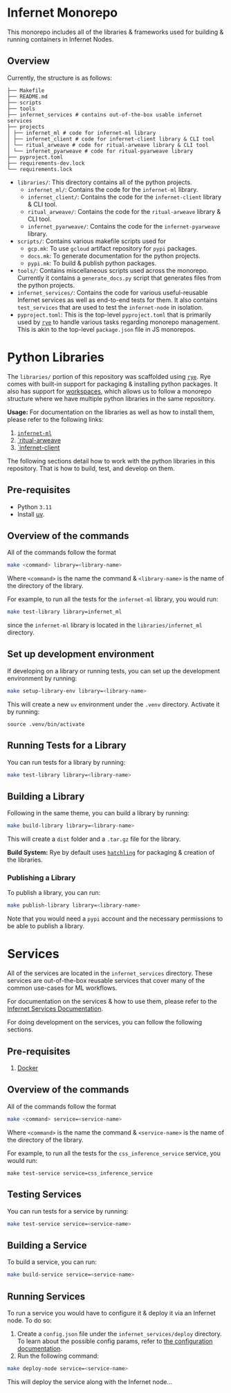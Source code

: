 # Infernet Monorepo

This monorepo includes all of the libraries & frameworks used for building & running
containers in Infernet Nodes.

## Overview

Currently, the structure is as follows:

```
├── Makefile
├── README.md
├── scripts
├── tools
├── infernet_services # contains out-of-the-box usable infernet services
├── projects
│ ├── infernet_ml # code for infernet-ml library
│ ├── infernet_client # code for infernet-client library & CLI tool
│ └── ritual_arweave # code for ritual-arweave library & CLI tool
│ └── infernet_pyarweave # code for ritual-pyarweave library
├── pyproject.toml
├── requirements-dev.lock
└── requirements.lock
```

* `libraries/`: This directory contains all of the python projects.
    * `infernet_ml/`: Contains the code for the `infernet-ml` library.
    * `infernet_client/`: Contains the code for the `infernet-client` library & CLI tool.
    * `ritual_arweave/`: Contains the code for the `ritual-arweave` library & CLI tool.
    * `infernet_pyarweave/`: Contains the code for the `infernet-pyarweave` library.
* `scripts/`: Contains various makefile scripts used for
    * `gcp.mk`: To use `gcloud` artifact repository for `pypi` packages.
    * `docs.mk`: To generate documentation for the python projects.
    * `pypi.mk`: To build & publish python packages.
* `tools/`: Contains miscellaneous scripts used across the monorepo. Currently it
  contains a `generate_docs.py` script
  that generates files from the python projects.
* `infernet_services/`: Contains the code for various useful-reusable Infernet
  services as well as end-to-end tests for them. It also contains `test_services` that
  are used to test the `infernet-node` in isolation.
* `pyproject.toml`: This is the top-level `pyproject.toml` that is primarily used
  by [`rye`](https://rye-up.com/) to handle various tasks regarding monorepo management.
  This is akin to the top-level `package.json` file in JS monorepos.

# Python Libraries

The `libraries/` portion of this repository was scaffolded
using [`rye`](https://rye-up.com/). Rye comes with built-in support for packaging &
installing python packages. It also has support
for [workspaces](https://rye-up.com/guide/workspaces/), which allows us
to follow a monorepo structure where we have multiple python libraries in the same
repository.

**Usage:**
For documentation on the libraries as well as how to install them, please refer to the
following links:

1. [`infernet-ml`](https://infernet-ml.docs.ritual.net/quickstart/)
2. [`ritual-arweave](https://ritual-arweave.docs.ritual.net/quickstart/)
3. [`infernet-client](https://infernet-client.docs.ritual.net/)

The following sections detail how to work with the python libraries in this repository.
That is how to build, test, and develop on them.

## Pre-requisites

* Python `3.11`
* Install [uv](https://github.com/astral-sh/uv?tab=readme-ov-file#getting-started).

## Overview of the commands

All of the commands follow the format

```bash
make <command> library=<library-name>
```

Where `<command>` is the name the command & `<library-name>` is the name of the
directory of the library.

For example, to run all the tests for the `infernet-ml` library, you would run:

```bash
make test-library library=infernet_ml
```

since the `infernet-ml` library is located in the `libraries/infernet_ml` directory.

## Set up development environment

If developing on a library or running tests, you can set up the development environment
by running:

```bash
make setup-library-env library=<library-name>
```

This will create a new `uv` environment under the `.venv` directory. Activate it by
running:

```
source .venv/bin/activate
```

## Running Tests for a Library

You can run tests for a library by running:

```bash
make test-library library=<library-name>
```

## Building a Library

Following in the same theme, you can build a library by running:

```bash
make build-library library=<library-name>
```

This will create a `dist` folder and a `.tar.gz` file for the library.

**Build System:** Rye by default uses [`hatchling`](https://github.com/pypa/hatch) for
packaging & creation
of the libraries.

### Publishing a Library

To publish a library, you can run:

```bash
make publish-library library=<library-name>
```

Note that you would need a `pypi` account and the necessary permissions to be able to
publish a library.

# Services

All of the services are located in the `infernet_services` directory. These services
are out-of-the-box reusable services that cover many of the common use-cases for
ML workflows.

For documentation on the services & how to use them, please refer to the
[Infernet Services Documentation](https://infernet-services.docs.ritual.net/).

For doing development on the services, you can follow the following sections.

## Pre-requisites

1. [Docker](https://docs.docker.com/desktop/)

## Overview of the commands

All of the commands follow the format

```bash
make <command> service=<service-name>
```

Where `<command>` is the name the command & `<service-name>` is the name of the
directory of the library.

For example, to run all the tests for the `css_inference_service` service, you would run:

```
make test-service service=css_inference_service
```

## Testing Services

You can run tests for a service by running:

```bash
make test-service service=<service-name>
```

## Building a Service

To build a service, you can run:

```bash
make build-service service=<service-name>
```

## Running Services

To run a service you would have to configure it & deploy it via an Infernet node.
To do so:

1. Create a `config.json` file under the `infernet_services/deploy` directory. To learn
   about the possible config params, refer
   to [the configuration documentation](https://docs.ritual.net/infernet/node/configuration).
2. Run the following command:

```bash
make deploy-node service=<service-name>
```

This will deploy the service along with the Infernet node...
